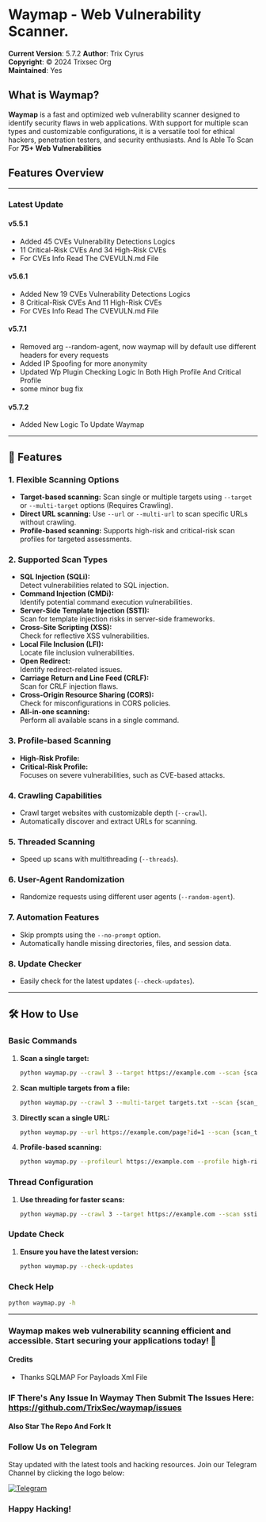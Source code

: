 # Waymap - Web Vulnerability Scanner.

**Current Version**: 5.7.2
**Author**: Trix Cyrus  
**Copyright**: © 2024 Trixsec Org  
**Maintained**: Yes

## What is Waymap?
**Waymap** is a fast and optimized web vulnerability scanner designed to identify security flaws in web applications. With support for multiple scan types and customizable configurations, it is a versatile tool for ethical hackers, penetration testers, and security enthusiasts. And Is Able To Scan For **75+ Web Vulnerabilities**

## Features Overview
---

### Latest Update

#### v5.5.1 
- Added 45 CVEs Vulnerability Detections Logics
- 11 Critical-Risk CVEs And 34 High-Risk CVEs
- For CVEs Info Read The CVEVULN.md File 

#### v5.6.1 
- Added New 19 CVEs Vulnerability Detections Logics
- 8 Critical-Risk CVEs And 11 High-Risk CVEs
- For CVEs Info Read The CVEVULN.md File 

#### v5.7.1
- Removed arg --random-agent, now waymap will by default use different headers for every requests
- Added IP Spoofing for more anonymity
- Updated Wp Plugin Checking Logic In Both High Profile And Critical Profile
- some minor bug fix

#### v5.7.2 
- Added New Logic To Update Waymap
---

## 🚀 **Features**

### 1. **Flexible Scanning Options**
   - **Target-based scanning:** 
     Scan single or multiple targets using `--target` or `--multi-target` options (Requires Crawling).
   - **Direct URL scanning:** 
     Use `--url` or `--multi-url` to scan specific URLs without crawling.
   - **Profile-based scanning:** 
     Supports high-risk and critical-risk scan profiles for targeted assessments.

### 2. **Supported Scan Types**
   - **SQL Injection (SQLi):**  
     Detect vulnerabilities related to SQL injection.
   - **Command Injection (CMDi):**  
     Identify potential command execution vulnerabilities.
   - **Server-Side Template Injection (SSTI):**  
     Scan for template injection risks in server-side frameworks.
   - **Cross-Site Scripting (XSS):**  
     Check for reflective XSS vulnerabilities.
   - **Local File Inclusion (LFI):**  
     Locate file inclusion vulnerabilities.
   - **Open Redirect:**  
     Identify redirect-related issues.
   - **Carriage Return and Line Feed (CRLF):**  
     Scan for CRLF injection flaws.
   - **Cross-Origin Resource Sharing (CORS):**  
     Check for misconfigurations in CORS policies.
   - **All-in-one scanning:**  
     Perform all available scans in a single command.

### 3. **Profile-based Scanning**
   - **High-Risk Profile:**  
   - **Critical-Risk Profile:**  
     Focuses on severe vulnerabilities, such as CVE-based attacks.

### 4. **Crawling Capabilities**
   - Crawl target websites with customizable depth (`--crawl`).
   - Automatically discover and extract URLs for scanning.

### 5. **Threaded Scanning**
   - Speed up scans with multithreading (`--threads`).

### 6. **User-Agent Randomization**
   - Randomize requests using different user agents (`--random-agent`).

### 7. **Automation Features**
   - Skip prompts using the `--no-prompt` option.
   - Automatically handle missing directories, files, and session data.

### 8. **Update Checker**
   - Easily check for the latest updates (`--check-updates`).

---

## 🛠️ **How to Use**

### Basic Commands
1. **Scan a single target:**
   ```bash
   python waymap.py --crawl 3 --target https://example.com --scan {scan_type}
   ```
2. **Scan multiple targets from a file:**
   ```bash
   python waymap.py --crawl 3 --multi-target targets.txt --scan {scan_type}
   ```
3. **Directly scan a single URL:**
   ```bash
   python waymap.py --url https://example.com/page?id=1 --scan {scan_type}
   ```
4. **Profile-based scanning:**
   ```bash
   python waymap.py --profileurl https://example.com --profile high-risk/critical-risk
   ```

### Thread Configuration
1. **Use threading for faster scans:**
   ```bash
   python waymap.py --crawl 3 --target https://example.com --scan ssti --threads 10
   ```

### Update Check
1. **Ensure you have the latest version:**
   ```bash
   python waymap.py --check-updates
   ```

### Check Help
```bash
python waymap.py -h

```

---


### Waymap makes web vulnerability scanning efficient and accessible. Start securing your applications today! 🎯


#### Credits
- Thanks SQLMAP For Payloads Xml File

### IF There's Any Issue In Waymay Then Submit The Issues Here: https://github.com/TrixSec/waymap/issues

#### Also Star The Repo And Fork It

### Follow Us on Telegram
Stay updated with the latest tools and hacking resources. Join our Telegram Channel by clicking the logo below:

[![Telegram](https://upload.wikimedia.org/wikipedia/commons/thumb/8/82/Telegram_logo.svg/240px-Telegram_logo.svg.png)](https://t.me/Trixsec)

### Happy Hacking!
